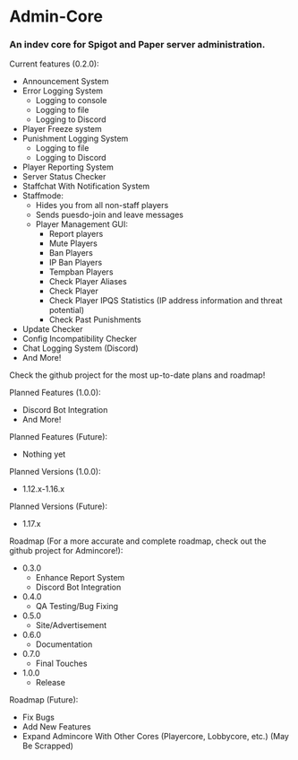 # Admin-Core
### An indev core for Spigot and Paper server administration.
Current features (0.2.0):
* Announcement System
* Error Logging System
    * Logging to console
    * Logging to file
    * Logging to Discord
* Player Freeze system
* Punishment Logging System
    * Logging to file
    * Logging to Discord
* Player Reporting System
* Server Status Checker
* Staffchat With Notification System
* Staffmode:
    * Hides you from all non-staff players
    * Sends puesdo-join and leave messages
    * Player Management GUI:
        * Report players
        * Mute Players
        * Ban Players
        * IP Ban Players
        * Tempban Players
        * Check Player Aliases
        * Check Player 
        * Check Player IPQS Statistics (IP address information and threat potential)
        * Check Past Punishments
* Update Checker
* Config Incompatibility Checker
* Chat Logging System (Discord)
* And More!

Check the github project for the most up-to-date plans and roadmap!

Planned Features (1.0.0):
  * Discord Bot Integration
  * And More!

Planned Features (Future):
  * Nothing yet

Planned Versions (1.0.0):
  * 1.12.x-1.16.x

Planned Versions (Future):
  * 1.17.x

Roadmap (For a more accurate and complete roadmap, check out the github project for Admincore!):
  * 0.3.0
    * Enhance Report System
    * Discord Bot Integration
  * 0.4.0
    * QA Testing/Bug Fixing
  * 0.5.0
    * Site/Advertisement
  * 0.6.0
    * Documentation
  * 0.7.0
    * Final Touches
  * 1.0.0
    * Release
     
Roadmap (Future):
  * Fix Bugs
  * Add New Features
  * Expand Admincore With Other Cores (Playercore, Lobbycore, etc.) (May Be Scrapped)
